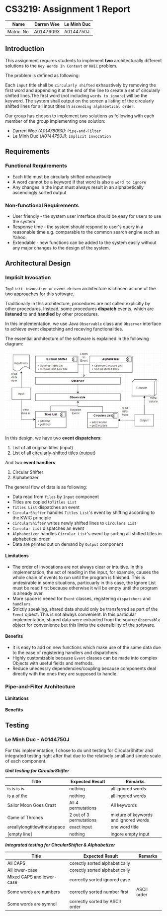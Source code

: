 # CS3219: Assignment 1 Report
| Name | Darren Wee | Le Minh Duc |
|------|------------|-------------|
|Matric. No. | A0147609X | A0144750J |

<!-- 
1. Introduction
up to 1 paragraph about the assignment. Specify who has done which implementation
2. Requirements
Specify functional and non‐functional requirements against which you design and implement.
Refer to lecture material of first two lectures to get information on requirement specification.  
3. Architectural Design
Include a short description of the designs you have selected (or modified) to implement.
Illustrate it using one or more diagrams e.g component diagram, class diagram. Use any
diagramming notation you are familiar with.  Label your diagrams appropriately.  
4. Limitation & Benefits of Selected Designs
State limitation and benefits of the design you implemented.
5. Any other information
e.g. testing method you followed or test cases you designed or any other information  
-->

## Introduction
This assignment requires students to implement **two** architecturally different solutions to the `Key Words In Context` or `KWIC` problem.

The problem is defined as following: 

Each `input` title shall be `circularly shifted` exhaustively by removing the first word and appending it at the end of the line to create a set of circularly shifted lines.The first word (not including `words to ignore`) will be the keyword. The system shall output on the screen a listing of the circularly shifted lines for all input titles in `ascending alphabetical order`.

Our group has chosen to implement two solutions as following with each member of the group implementing one solution:
- Darren Wee *(A0147609X)*: `Pipe-and-Filter`
- Le Minh Duc *(A0144750J)*: `Implicit Invocation`

## Requirements
### Functional Requirements
- Each title must be circularly shifted exhaustively 
- A word cannot be a keyword if that word is also a `word to ignore`
- Any changes in the input must always result in an alphabetically ascendingly sorted output

### Non-functional Requirements
- User friendly ‐  the system user interface should be easy for users to use the system
- Response time ‐  the system should respond to user's query in a reasonable time e.g. comparable to the common search engine such as Yahoo.
- Extendable  ‐  new functions can be added to the system easily without any major changes to the design of the system.

## Architectural Design
### Implicit Invocation
`Implicit invocation` or `event-driven` architecture is chosen as one of the two approaches for this software.

Traditionally in this architecture, procedures are not called explicitly by other procedures. Instead, some procedures **dispatch** events, which are **listened** to and **handled** by other procedures.

In this implementation, we use Java `Observable` class and `Observer` interface to achieve event dispatching and receving functionalities.

The essential architecture of the software is explained in the following diagram:

<img src="documents/ImplicitInvocationArchitecture.jpg"><br>

In this design, we have two **event dispatchers**:
1. List of all original titles (input)
2. List of all circularly-shifted titles (output)

And two **event handlers**
1. Circular Shifter
2. Alphabetizer

The general flow of data is as following:
- Data read from `files` by `Input` component
- Titles are copied to`Titles List`
- `Titles List` dispatches an event
- `CircularShifter` handles `Titles List`'s event by shifting according to the KWIC principle
- `CircularShifter` writes newly shifted lines to `Circulars List`
- `Circular List` dispatches an event
- `Alphabetizer` handles `Circular List`'s event by sorting all shifted titles in alphabetical order
- Data are printed out on demand by `Output` component
#### Limitations
- The order of invocations are not always clear or intuitive. In this implementation, the act of reading in the input, for example, causes the whole chain of events to run until the program is finished. This is undesirable in some situations, particuarly in this case, the Ignore List must be read first because otherwise it will be empty until the program is already over.
- More space is neeed for `Event` classes, registering `dispatchers` and `handlers`.
- Strictly speaking, shared data should only be transferred as part of the `Event` ojbect. This is not always convenient. In this particular implementation, shared data were extracted from the source `Observable` object for convenience but this limits the extensibility of the software.
#### Benefits
- It is easy to add on new functions which make use of the same data due to the ease of registering handlers and dispatchers.
- Highly customizable because `Event` classes can be made into complex Objects with useful fields and methods.
- Reduce unecessry dependencies/coupling because components deal directly with the ones they are supposed to handle.
### Pipe-and-Filter Architecture
#### Limitations
#### Benefits

## Testing
### Le Minh Duc - A0144750J
For this implementation, I chose to do unit testing for CircularShifter and integrated testing right after that due to the relatively small and simple scale of each component.

***Unit testing for CircularShifter***

| Title | Expected Result| Remarks |
|------|------------|-------------|
|is is is is | nothing | all ignored words |
|is a of the| nothing| all ingored words|
|Sailor Moon Goes Crazt| All 4 permutations| All keywords|
|Game of Thrones| 2 out of 3 permutations|mixture of keywords and ignored words|
|areallylongtitlewithoutspace| exact input| one word title|
|[empty line]| nothing| ingore empty input|

***Integrated testing for CircularShifter & Alphabetizer***

| Title | Expected Result| Remarks |
|------|------------|-------------|
|All CAPS| corectly sorted alphabetically| |
|All lower-case| corectly sorted alphabetically||
|Mixed CAPS and lower-case| correctly sorted ignored case||
|Some words are numbers| correctly sorted number first| ASCII order|
|Some words are symnol| correctly sorted by ASCII order||
